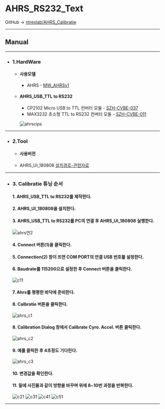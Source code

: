 # AHRS_RS232_Text
GitHub -> [ntrexlab/AHRS_Calibratie](https://github.com/ntrexlab/AHRS_Calibratie)
***
## **Manual**
***
* ### 1.HardWare
    * #### 사용모델
         - AHRS - [MW_AHRSv1](http://www.devicemart.co.kr/goods/view?no=1310790)
        
    * #### AHRS_USB_TTL to RS232
         - CP2102 Micro USB to TTL 컨버터 모듈 - [SZH-CVBE-037](http://www.devicemart.co.kr/goods/view?no=1326839)
         - MAX3232 초소형 TTL to RS232 컨버터 모듈 - [SZH-CVBE-011](http://www.devicemart.co.kr/goods/view?no=1324909)

      ![ahrscips](https://user-images.githubusercontent.com/85467544/121143026-8c926580-c877-11eb-988e-d54908e76921.png)


***
* ### 2.Tool
    * #### 사용버전
    - AHRS_UI_180808 [설치경로-관련자료](http://www.devicemart.co.kr/goods/view?no=1310790#goods_file)
***

* ### 3. Calibratie 튜닝 순서    
    #### 1. AHRS_USB_TTL to RS232를 제작한다.
    #### 2. AHRS_UI_180808을 설치한다.
    #### 3. AHRS_USB_TTL to RS232를 PC의 연결 후 AHRS_UI_180808 실행한다.
    ![ahrs연2](https://user-images.githubusercontent.com/85467544/121149422-9dde7080-c87d-11eb-836c-896bacefdc12.png)
    #### 4. Connect 버튼(1)을 클릭한다.
    #### 5. Connection(2) 창이 뜨면 COM PORT의 연결 USB 번호를 설정한다.
    #### 6. Baudrate를 115200으로 설정한 후 Connect 버튼을 클릭한다.
    ![c11](https://user-images.githubusercontent.com/85467544/121115658-5b526f00-c850-11eb-9829-354e7563ae70.png)
    #### 7. Ahrs를 평평한 바닥에 준비한다.
    #### 8. Calbratie 버튼을 클릭한다.
    ![ahrs_c1](https://user-images.githubusercontent.com/85467544/121149744-e0a04880-c87d-11eb-996c-881c912789cf.PNG)
    #### 8. Calibration Dialog 창에서 Calibrate Cyro. Accel. 버튼 클릭한다.
    ![ahrs_c2](https://user-images.githubusercontent.com/85467544/121149750-e1d17580-c87d-11eb-8ed3-9e025c4fc132.PNG)
    #### 9. 예를 클릭한 후 4초정도 기다린다.

    ![ahrs_c3](https://user-images.githubusercontent.com/85467544/121149030-4213e780-c87d-11eb-97f7-308263671212.PNG)
    
    #### 10. 변경값을 확인한다.

    #### 11. 밑에 사진들과 같이 방향을 바꾸며 위에 8~10번 과정을 반복한다.
  
    ![c21](https://user-images.githubusercontent.com/85467544/121115669-5e4d5f80-c850-11eb-9ce7-2a2808b27ada.png)
    ![c31](https://user-images.githubusercontent.com/85467544/121115674-60172300-c850-11eb-9b54-b31c011fec23.png)
    ![c41](https://user-images.githubusercontent.com/85467544/121115678-61485000-c850-11eb-9b42-d1e9c1cf69ff.png)
    ![c51](https://user-images.githubusercontent.com/85467544/121115685-63121380-c850-11eb-8326-062c7a2ba574.png)
***